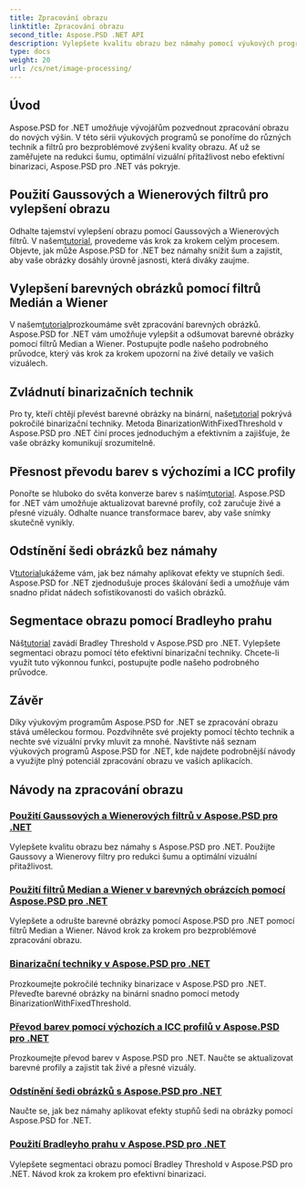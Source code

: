 ```yaml
---
title: Zpracování obrazu
linktitle: Zpracování obrazu
second_title: Aspose.PSD .NET API
description: Vylepšete kvalitu obrazu bez námahy pomocí výukových programů Aspose.PSD pro .NET. Naučte se techniky, jako jsou Gaussovy a Wienerovy filtry, převod barev, binarizace a další.
type: docs
weight: 20
url: /cs/net/image-processing/
---
```


## Úvod

Aspose.PSD for .NET umožňuje vývojářům pozvednout zpracování obrazu do nových výšin. V této sérii výukových programů se ponoříme do různých technik a filtrů pro bezproblémové zvýšení kvality obrazu. Ať už se zaměřujete na redukci šumu, optimální vizuální přitažlivost nebo efektivní binarizaci, Aspose.PSD pro .NET vás pokryje.

## Použití Gaussových a Wienerových filtrů pro vylepšení obrazu
 Odhalte tajemství vylepšení obrazu pomocí Gaussových a Wienerových filtrů. V našem[tutorial](./apply-gaussian-wiener-filters/), provedeme vás krok za krokem celým procesem. Objevte, jak může Aspose.PSD for .NET bez námahy snížit šum a zajistit, aby vaše obrázky dosáhly úrovně jasnosti, která diváky zaujme.

## Vylepšení barevných obrázků pomocí filtrů Medián a Wiener
 V našem[tutorial](./apply-median-wiener-filters-color-images/)prozkoumáme svět zpracování barevných obrázků. Aspose.PSD for .NET vám umožňuje vylepšit a odšumovat barevné obrázky pomocí filtrů Median a Wiener. Postupujte podle našeho podrobného průvodce, který vás krok za krokem upozorní na živé detaily ve vašich vizuálech.

## Zvládnutí binarizačních technik
 Pro ty, kteří chtějí převést barevné obrázky na binární, naše[tutorial](./binarization-techniques/) pokrývá pokročilé binarizační techniky. Metoda BinarizationWithFixedThreshold v Aspose.PSD pro .NET činí proces jednoduchým a efektivním a zajišťuje, že vaše obrázky komunikují srozumitelně.

## Přesnost převodu barev s výchozími a ICC profily
 Ponořte se hluboko do světa konverze barev s naším[tutorial](./color-conversion-default-icc-profiles/). Aspose.PSD for .NET vám umožňuje aktualizovat barevné profily, což zaručuje živé a přesné vizuály. Odhalte nuance transformace barev, aby vaše snímky skutečně vynikly.

## Odstínění šedi obrázků bez námahy
 V[tutorial](./grayscaling-images/)ukážeme vám, jak bez námahy aplikovat efekty ve stupních šedi. Aspose.PSD for .NET zjednodušuje proces škálování šedi a umožňuje vám snadno přidat nádech sofistikovanosti do vašich obrázků.

## Segmentace obrazu pomocí Bradleyho prahu
 Náš[tutorial](./apply-bradley-threshold/) zavádí Bradley Threshold v Aspose.PSD pro .NET. Vylepšete segmentaci obrazu pomocí této efektivní binarizační techniky. Chcete-li využít tuto výkonnou funkci, postupujte podle našeho podrobného průvodce.

## Závěr
Díky výukovým programům Aspose.PSD for .NET se zpracování obrazu stává uměleckou formou. Pozdvihněte své projekty pomocí těchto technik a nechte své vizuální prvky mluvit za mnohé. Navštivte náš seznam výukových programů Aspose.PSD for .NET, kde najdete podrobnější návody a využijte plný potenciál zpracování obrazu ve vašich aplikacích.

## Návody na zpracování obrazu
### [Použití Gaussových a Wienerových filtrů v Aspose.PSD pro .NET](./apply-gaussian-wiener-filters/)
Vylepšete kvalitu obrazu bez námahy s Aspose.PSD pro .NET. Použijte Gaussovy a Wienerovy filtry pro redukci šumu a optimální vizuální přitažlivost.
### [Použití filtrů Median a Wiener v barevných obrázcích pomocí Aspose.PSD pro .NET](./apply-median-wiener-filters-color-images/)
Vylepšete a odrušte barevné obrázky pomocí Aspose.PSD pro .NET pomocí filtrů Median a Wiener. Návod krok za krokem pro bezproblémové zpracování obrazu.
### [Binarizační techniky v Aspose.PSD pro .NET](./binarization-techniques/)
Prozkoumejte pokročilé techniky binarizace v Aspose.PSD pro .NET. Převeďte barevné obrázky na binární snadno pomocí metody BinarizationWithFixedThreshold.
### [Převod barev pomocí výchozích a ICC profilů v Aspose.PSD pro .NET](./color-conversion-default-icc-profiles/)
Prozkoumejte převod barev v Aspose.PSD pro .NET. Naučte se aktualizovat barevné profily a zajistit tak živé a přesné vizuály.
### [Odstínění šedi obrázků s Aspose.PSD pro .NET](./grayscaling-images/)
Naučte se, jak bez námahy aplikovat efekty stupňů šedi na obrázky pomocí Aspose.PSD for .NET.
### [Použití Bradleyho prahu v Aspose.PSD pro .NET](./apply-bradley-threshold/)
Vylepšete segmentaci obrazu pomocí Bradley Threshold v Aspose.PSD pro .NET. Návod krok za krokem pro efektivní binarizaci.